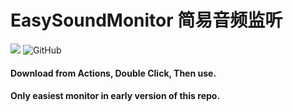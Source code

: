 # EasySoundMonitor 简易音频监听

![](https://img.shields.io/badge/python-v3.10-blue)
![GitHub](https://img.shields.io/github/license/caikun233/EasySoundMonitor)

#### Download from Actions, Double Click, Then use.

#### Only easiest monitor in early version of this repo.

